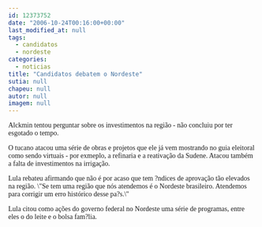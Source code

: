 ```yaml
---
id: 12373752
date: "2006-10-24T00:16:00+00:00"
last_modified_at: null
tags:
  - candidatos
  - nordeste
categories:
  - noticias
title: "Candidatos debatem o Nordeste"
sutia: null
chapeu: null
autor: null
imagem: null
---
```

<p><P><FONT face=Verdana>Alckmin tentou perguntar sobre os investimentos na região - não concluiu por ter esgotado o tempo.</FONT></P></p>
<p><P><FONT face=Verdana>O tucano atacou uma série de obras e projetos que ele já vem mostrando no guia eleitoral como sendo virtuais - por exmeplo, a refinaria e a reativação da Sudene. Atacou também a falta de investimentos na irrigação.</FONT></P></p>
<p><P><FONT face=Verdana>Lula rebateu afirmando que não é por acaso que tem ?ndices de aprovação tão elevados na região. \"Se tem uma região que nós atendemos é o Nordeste brasileiro. Atendemos para corrigir um erro histórico desse pa?s.\"</FONT></P></p>
<p><P><FONT face=Verdana>Lula citou como ações do governo federal no Nordeste uma série de programas, entre eles o do leite e o bolsa fam?lia.</FONT></P> </p>
